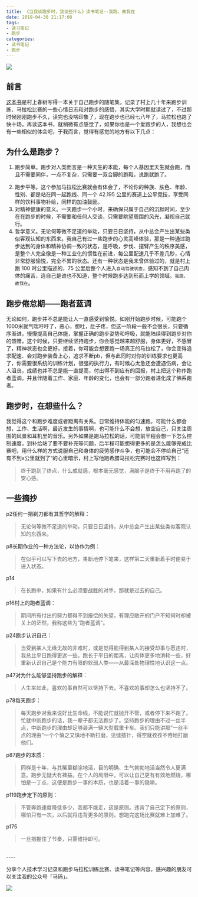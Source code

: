 ```yaml
---
title: 《当我谈跑步时，我谈些什么》读书笔记--我跑，故我在
date: 2019-04-30 21:17:08
tags:
- 读书笔记
- 跑步
categories:
- 读书笔记
- 跑步
---
```



![](https://image-1254431338.cos.ap-guangzhou.myqcloud.com/timg.jpeg)

## 前言

[这本书](https://book.douban.com/subject/3369600/)是村上春树写得一本关于自己跑步的随笔集，记录了村上几十年来跑步训练、马拉松比赛的一些心情日志和对跑步的感悟，其实大学时期就读过了，不过那时候刚刚跑步不久，读完也没啥印象了，现在跑步也已经七八年了，马拉松也跑了快十场，再读这本书，就稍微有点感觉了，如果你也是一个爱跑步的人，我想也会有一些相似的体会吧，于我而言，觉得有感觉的地方有以下几点：

## 为什么是跑步？
1. 跑步简单。跑步对人类而言是一种天生的本能，每个人基因里天生就会跑，而且不需要同伴，一点不复杂，只需要一双合脚的跑鞋，说跑就跑了。
<!--more-->

2. 跑步平等。这个参加马拉松比赛就会有体会了，不论你的种族、肤色、年龄、性别、都是站在同一起跑线、同一个 42.195 公里的赛道上公平竞技，享受同样的饮料事物补给，同样的加油鼓励。
3. 对精神健康的意义。一天跑步一个小时，来确保只属于自己的沉默时间，至少在在跑步的时候，不需要和任何人交谈，只需要眺望周围的风光，凝视自己就行。
4. 哲学意义。无论何等微不足道的举动，只要日日坚持，从中总会产生出某些类似客观认知的东西来。我自己有过一些跑步的心灵高峰体验，那是一种通过跑步达到的身体和精神协调一致的状态，是呼吸，步伐、摆臂产生的秩序美感，是整个人完全像是一种工业化的惯性在前进，每公里配速几乎不差几秒，心情非常舒服愉悦，完全不累的状态。还有一种状态是我未曾体验过的，就是村上跑 100 时公里描述的，75 公里后整个人进入`自动驾驶状态`，感知不到了自己肉体的痛苦，连自己是谁也不知道，整个时候跑步达到形而上学的领域。`我跑，故我在`。


## 跑步倦怠期——跑者蓝调

无论如何，跑步并不总是能让人一直感受到愉悦。如刚开始跑步时候，可能跑个1000米就气喘吁吁了，恶心，想吐，肚子疼，但这一阶段一般不会很长，只要循序渐进，慢慢提高自己体能，掌握正确的跑步姿势和呼吸，就能陆续得到跑步对你的馈赠，这个时候，只要继续坚持跑步，你会感觉越来越舒服，身体更好，不感冒了，精神状态也会更好，接着，你可能会想要跑一场真正的马拉松了，你会变得追求配速、会对跑步装备上心，追求不断pb，但与此同时对你的训练要求也更高了，你需要很系统的训练计划，很强的执行力，有时候心太急还会遭遇伤病，会让人沮丧，成绩也并不总是能一直提高，付出得不到应有的回报，村上把这个称作跑者蓝调。并且伴随着工作、家庭、年龄的变化，也会有一部分跑者进化成了佛系跑者。

## 跑步时，在想些什么？

我觉得这个和跑步难度或者距离有关系。日常维持体能的匀速跑，可能什么都会想，工作、生活啊，最近发生的事情啊，也可能什么不会想，放空自己，只关注周围的风景和耳机里的音乐。另外如果是跑马拉松的话，可能前半程会想一下怎么控制速度，到补给站了要不要补充等问题，后半程可能想得更多的是怎么能够完成比赛吧，用什么样的方式说服自己和身体的疲劳感作斗争，也可能会不停给自己“还有不到x公里就到了“的心里暗示，村上写他跑希腊马拉松完赛时也这样写到：

>终于跑到了终点，什么成就感，根本毫无感觉，满脑子是终于不用再跑了的安心感。

## 一些摘抄

p2任何一把剃刀都有其哲学的解释：
>无论何等微不足道的举动，只要日日坚持，从中总会产生出某些类似客观认知的东西来。

p8长期作业的一种方法论，以协作为例：
>在似乎可以写下去的地方，果断地停下笔来，这样第二天重新着手时便易于进入状态。

p14
>在长跑中，如果有什么必须要战胜的对手，那就是过去的自己。

p16村上的跑者蓝调：
>期间所有付出的努力都得不到报偿的失望，有理应敞开的门户不知何时却被关上的茫然，我称这些为”跑者蓝调“。

p24跑步认识自己：
>当受到某人无缘无故的非难时，或是觉得能得到某人的接受却事与愿违时，我总比平日跑得更远一些。跑长于平日的距离，让肉体更多地消耗一些，好重新认识自己是个能力有限的软弱人类——从最深处物理性地认识这一点。

p47对为什么能够坚持跑步的解释：
>人生来如此，喜欢的事自然可以坚持下去，不喜欢的事却怎么也坚持不了。

p78每天跑步：
>每天跑步对我来说好比生命线，不能说忙就抛开不管，或者停下来不跑了。忙就中断跑步的话，我一辈子都无法跑步了。坚持跑步的理由不过一丝半点，中断跑步的理由却足够装满一辆大型载重卡车。我们只能讲那”一丝半点的理由“一个个慎之又慎地不断打磨，见缝插针，得空就孜孜不倦地打磨他们。


p87跑步的本质：
>同样是十年，与其稀里糊涂地活，目的明确、生气勃勃地活当然令人更满意。跑步无疑大有裨益。在个人的局限中，可以让自己更有有效地燃烧，哪怕是一丁点，这便是跑步一事的本质，也是活着一事的隐喻。

p119跑步定下的原则：
>不管奔跑速度降低多少，我都不能走，这是原则。违背了自己定下的原则，哪怕只有一次，以后就将违背更多的原则，想跑完这场比赛就难上加难了。

p175
>一旦把握住了节奏，只需维持即可。

</br>
----

分享个人技术学习记录和跑步马拉松训练比赛、读书笔记等内容，感兴趣的朋友可以关注我的公众号「马码」。

![](https://image-1254431338.cos.ap-guangzhou.myqcloud.com/qrcode_for_gh_0be790c1f754_258.jpg)